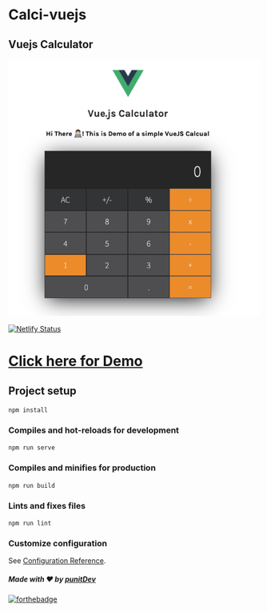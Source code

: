 # Calci-vuejs

## Vuejs Calculator

![sample](https://github.com/punitkmryh/Calci-Vuejs/blob/master/src/assets/Screen%20Shot%202020-08-10%20at%204.25.03%20PM.png)

[![Netlify Status](https://api.netlify.com/api/v1/badges/490d8882-15c3-497f-be40-d9d1baa210e1/deploy-status)](https://app.netlify.com/sites/pedantic-beaver-5195c1/deploys)

# [Click here for Demo](https://calci-vuejs.netlify.app)

## Project setup
```
npm install
```

### Compiles and hot-reloads for development
```
npm run serve
```

### Compiles and minifies for production
```
npm run build
```

### Lints and fixes files
```
npm run lint
```

### Customize configuration
See [Configuration Reference](https://cli.vuejs.org/config/).

##### Made with ♥ by <a href="https://github.com/punitkmryh">punitDev</a>
[![forthebadge](https://forthebadge.com/images/badges/built-with-love.svg)](https://github.com/punitkmryh)
